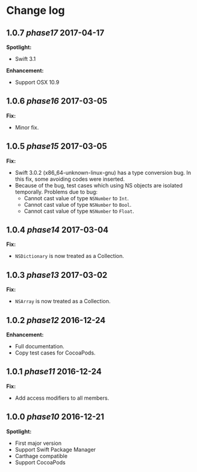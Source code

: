 # Change log

## **1.0.7** *phase17* 2017-04-17

**Spotlight:**
- Swift 3.1

**Enhancement:**
- Support OSX 10.9

## **1.0.6** *phase16* 2017-03-05

**Fix:**
- Minor fix.

## **1.0.5** *phase15* 2017-03-05

**Fix:**
- Swift 3.0.2 (x86_64-unknown-linux-gnu) has a type conversion bug.
  In this fix, some avoiding codes were inserted.
- Because of the bug, test cases which using NS objects are isolated temporally.
  Problems due to bug:
  - Cannot cast value of type `NSNumber` to `Int`.
  - Cannot cast value of type `NSNumber` to `Bool`.
  - Cannot cast value of type `NSNumber` to `Float`.

## **1.0.4** *phase14* 2017-03-04

**Fix:**
- `NSDictionary` is now treated as a Collection.

## **1.0.3** *phase13* 2017-03-02

**Fix:**
- `NSArray` is now treated as a Collection.

## **1.0.2** *phase12* 2016-12-24

**Enhancement:**
- Full documentation.
- Copy test cases for CocoaPods.

## **1.0.1** *phase11* 2016-12-24

**Fix:**
- Add access modifiers to all members.

## **1.0.0** *phase10* 2016-12-21

**Spotlight:**
- First major version
- Support Swift Package Manager
- Carthage compatible
- Support CocoaPods
